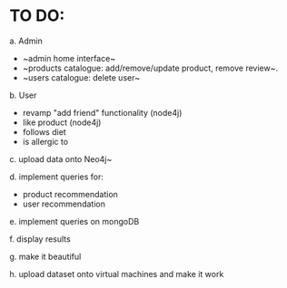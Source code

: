 # TO DO:

a. Admin
- ~admin home interface~
- ~products catalogue: add/remove/update product, remove review~.
- ~users catalogue: delete user~

b. User
- revamp "add friend" functionality (node4j)
- like product (node4j)
- follows diet
- is allergic to

c. upload data onto Neo4j~

d. implement queries for:
- product recommendation
- user recommendation
  
e. implement queries on mongoDB

f. display results

g. make it beautiful

h. upload dataset onto virtual machines and make it work
